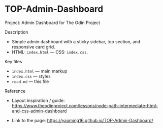 # TOP-Admin-Dashboard
Project: Admin Dashboard for The Odin Project 

Description
- Simple admin dashboard with a sticky sidebar, top section, and responsive card grid.
- HTML: `index.html` — CSS: `index.css`.

Key files
- `index.html` — main markup
- `index.css` — styles
- `read.md` — this file

Reference
- Layout inspiration / guide: https://www.theodinproject.com/lessons/node-path-intermediate-html-and-css-admin-dashboard

- Link to the page: https://yaoming16.github.io/TOP-Admin-Dashboard/

